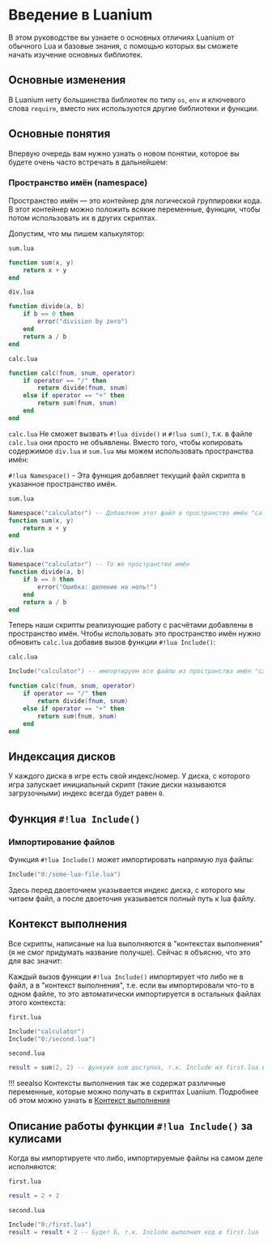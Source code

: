 # Введение в Luanium
В этом руководстве вы узнаете о основных отличиях Luanium от обычного Lua и базовые знания, с помощью которых вы сможете начать изучение основных библиотек.

## Основные изменения
В Luanium нету большинства библиотек по типу `os`, `env` и ключевого слова `require`, вместо них используются другие библиотеки и функции.

## Основные понятия
Впервую очередь вам нужно узнать о новом понятии, которое вы будете очень часто встречать в дальнейшем:

### Пространство имён (namespace)
Пространство имён — это контейнер для логической группировки кода. В этот контейнер можно положить всякие переменные, функции, чтобы потом использовать их в других скриптах.

Допустим, что мы пишем калькулятор:

`sum.lua`
```lua
function sum(x, y)
    return x + y
end
```

`div.lua`
```lua
function divide(a, b)
    if b == 0 then
        error("division by zero")
    end
    return a / b
end
```

`calc.lua`
```lua
function calc(fnum, snum, operator)
    if operator == "/" then
        return divide(fnum, snum)
    else if operator == "+" then
        return sum(fnum, snum)
    end
end
```

`calc.lua` Не сможет вызвать `#!lua divide()` и `#!lua sum()`, т.к. в файле `calc.lua` они просто не объявлены. Вместо того, чтобы копировать содержимое `div.lua` и `sum.lua` мы можем использовать пространства имён:

`#!lua Namespace()` - Эта функция добавляет текущий файл скрипта в указанное пространство имён. 

`sum.lua`
```lua
Namespace("calculator") -- Добавляем этот файл в пространство имён "calculator"
function sum(x, y)
    return x + y
end
```

`div.lua`
```lua
Namespace("calculator") -- То же пространство имён
function divide(a, b)
    if b == 0 then
        error("Ошибка: деление на ноль!")
    end
    return a / b
end
```

Теперь наши скрипты реализующие работу с расчётами добавлены в пространство имён. Чтобы использовать это пространство имён нужно обновить `calc.lua` добавив вызов функции `#!lua Include()`:

`calc.lua`
```lua
Include("calculator") -- импортируем все файлы из пространства имён "calculator"

function calc(fnum, snum, operator)
    if operator == "/" then
        return divide(fnum, snum)
    else if operator == "+" then
        return sum(fnum, snum)
    end
end
```

## Индексация дисков
У каждого диска в игре есть свой индекс/номер.
У диска, с которого игра запускает инициальный скрипт (такие диски называются загрузочными) индекс всегда будет равен `0`.

## Функция `#!lua Include()`
### Импортирование файлов
Функция `#!lua Include()` может импортировать напрямую луа файлы:
```lua
Include("0:/some-lua-file.lua")
```
Здесь перед двоеточием указывается индекс диска, с которого мы читаем файл, а после двоеточия указывается полный путь к lua файлу.

## Контекст выполнения
Все скрипты, написаные на lua выполняются в "контекстах выполнения" (я не смог придумать название получше). Сейчас я объясню, что это для вас значит:

Каждый вызов функции `#!lua Include()` импортирует что либо не в файл, а в "контекст выполнения", т.е. если вы импортировали что-то в одном файле, то это автоматически импортируется в остальных файлах этого контекста:

`first.lua`
```lua
Include("calculator")
Include("0:/second.lua")
```

`second.lua`
```lua
result = sum(2, 2) -- функуия sum доступна, т.к. Include из first.lua выполняет second.lua в том же контексте.
```

!!! seealso
    Контексты выполнения так же содержат различные переменные, которые можно получать в скриптах Luanium. Подробнее об этом можно узнать в [Контекст выполнения](exec-context.md)

## Описание работы функции `#!lua Include()` за кулисами
Когда вы импортируете что либо, импортируемые файлы на самом деле исполняются:

`first.lua`
```lua
result = 2 + 2
```

`second.lua`
```lua
Include("0:/first.lua")
result = result + 2 -- Будет 6, т.к. Include выполнил код в first.lua
```